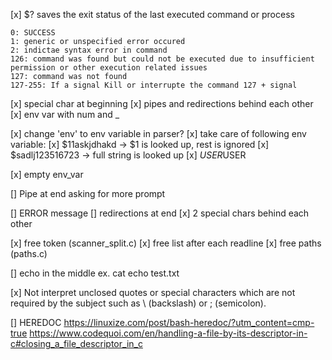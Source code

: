 [x] $? saves the exit status of the last executed command or process

    0: SUCCESS
    1: generic or unspecified error occured
    2: indictae syntax error in command
    126: command was found but could not be executed due to insufficient permission or other execution related issues
    127: command was not found
    127-255: If a signal Kill or interrupte the command 127 + signal

[x] special char at beginning [x] pipes and redirections behind each other [x] env var with num and _

[x] change 'env' to env variable in parser? [x] take care of following env variable: [x] $11askjdhakd -> $1 is looked up, rest is ignored [x] $sadlj123516723 -> full string is looked up [x] $USER$USER

[x] empty env_var

[] Pipe at end asking for more prompt

[] ERROR message [] redirections at end [x] 2 special chars behind each other

[x] free token (scanner_split.c) 
[x] free list after each readline 
[x] free paths (paths.c)

[] echo in the middle ex. cat echo test.txt

[x] Not interpret unclosed quotes or special characters which are not required by the subject such as \ (backslash) or ; (semicolon).

[] HEREDOC https://linuxize.com/post/bash-heredoc/?utm_content=cmp-true https://www.codequoi.com/en/handling-a-file-by-its-descriptor-in-c#closing_a_file_descriptor_in_c
